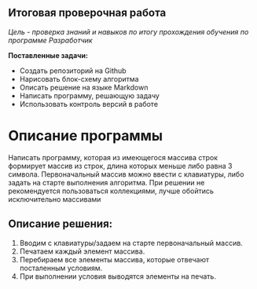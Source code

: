 ## Итоговая проверочная работа
*Цель - проверка знаний и навыков по итогу прохождения обучения по программе Разработчик*

**Поставленные задачи:**
* Создать репозиторий на Github
* Нарисовать блок-схему алгоритма
* Описать решение на языке Markdown
* Написать программу, решающую задачу
* Использовать контроль версий в работе

# Описание программы
Написать программу, которая из имеющегося массива строк формирует массив из строк, длина которых меньше либо равна 3 символа. Первоначальный массив можно ввести с клавиатуры, либо задать на старте выполнения алгоритма. При решении не рекомендуется пользоваться коллекциями, лучше обойтись исключительно массивами

## Описание решения:

1. Вводим с клавиатуры/задаем на старте первоначальный массив.
2. Печатаем каждый элемент массива.
3. Перебираем все элементы массива, которые отвечают посталенным условиям.
4. При выполнении условия выводятся элементы на печать.
